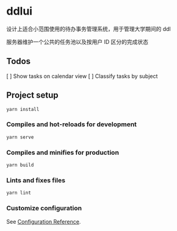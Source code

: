 # ddlui

设计上适合小范围使用的待办事务管理系统，用于管理大学期间的 ddl

服务器维护一个公共的任务池以及按用户 ID 区分的完成状态

## Todos

[ ] Show tasks on calendar view
[ ] Classify tasks by subject

## Project setup
```
yarn install
```

### Compiles and hot-reloads for development
```
yarn serve
```

### Compiles and minifies for production
```
yarn build
```

### Lints and fixes files
```
yarn lint
```

### Customize configuration
See [Configuration Reference](https://cli.vuejs.org/config/).
